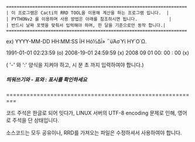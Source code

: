 ```
=====================================================================
| 이 프로그램은 Cacti의 RRD TOOL을 이용해 계산을 하는 프로그램 입니다.  |
| PYTHONv2 를 이용하며 사용 방법은 아래를 참조하시면 됩니다.            |
| 반드시 날짜 포멧을 맞춰서 입력해야 하며, 한 달을 기준으로만 동작 합니다.|
=====================================================================
```


ex)
YYYY-MM-DD HH:MM:SS ΐΗ Ηό½Δΐ» ΅ϋΆσΎί ΗΥ΄Ο΄Ω.

1991-01-01 02:23:59 (o)
2008-19-01 24:59:59 (x)
2008 09 01 00: 00 : 00 (x)

( '-' 와 ':' 양식을 지켜야 하고, 시 분 초 까지 입력하여야 합니다.)

##### 띄워쓰기와 - 표와 : 표시를 확인하세요

=========================================================


코드 주석은 한글로 되어 잇다가, LINUX 서버의 UTF-8 encoding 문제로 인해,
영어로 주석을 단 상태입니다.

소스코드는 모두 공유이나,
RRD를 가져오는 파일은 수정하셔서 사용하여야 합니다.
